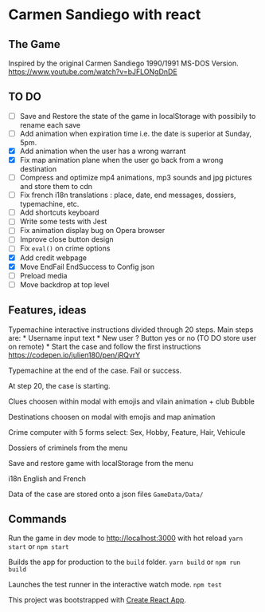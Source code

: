 
#  Carmen Sandiego with react

## The Game 
Inspired by the original Carmen Sandiego 1990/1991 MS-DOS Version.  https://www.youtube.com/watch?v=bJFLONgDnDE

##  TO DO
- [ ]  Save and Restore the state of the game in localStorage with possibily to rename each save
- [ ]  Add animation when expiration time i.e. the date is superior at Sunday, 5pm. 
- [x]  Add animation when the user has a wrong warrant  
- [x]  Fix map animation plane when the user go back from a wrong destination  
- [ ]  Compress and optimize mp4 animations, mp3 sounds and jpg pictures and store them to cdn
- [ ]  Fix french i18n translations : place, date, end messages, dossiers, typemachine, etc.
- [ ]  Add shortcuts keyboard 
- [ ]  Write some tests with Jest
- [ ]  Fix animation display bug on Opera browser
- [ ]  Improve close button design
- [ ]  Fix `eval()` on crime options
- [x]  Add credit webpage
- [x]  Move EndFail EndSuccess to Config json
- [ ]  Preload media 
- [ ]  Move backdrop at top level

## Features, ideas
Typemachine interactive instructions divided through 20 steps. Main steps are: 
	* Username input text
	* New user ? Button yes or no (TO DO store user on remote)
	* Start the case and follow the first instructions
https://codepen.io/julien180/pen/jRQvrY

Typemachine at the end of the case. Fail or success. 
 
At step 20, the case is starting. 

Clues choosen within modal with emojis and vilain animation + club Bubble 

Destinations choosen on modal with emojis and map animation

Crime computer with 5 forms select: Sex, Hobby, Feature, Hair, Vehicule 

Dossiers of criminels from the menu

Save and restore game with localStorage from the menu

i18n English and French 

Data of the case are stored onto a json files `GameData/Data/`



##  Commands

Run the game in dev mode to [http://localhost:3000](http://localhost:3000) with hot reload
`yarn start` or `npm start`


Builds the app for production to the `build` folder.
`yarn build` or `npm run build`

Launches the test runner in the interactive watch mode.
`npm test`

This project was bootstrapped with [Create React App](https://github.com/facebook/create-react-app).